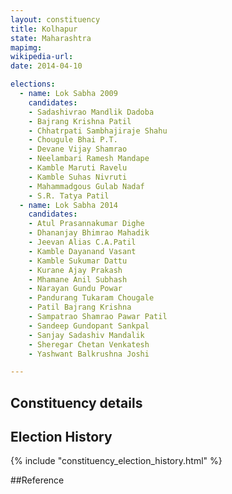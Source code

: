 ```yaml
---
layout: constituency
title: Kolhapur
state: Maharashtra
mapimg: 
wikipedia-url: 
date: 2014-04-10

elections: 
  - name: Lok Sabha 2009
    candidates: 
    - Sadashivrao Mandlik Dadoba 
    - Bajrang Krishna Patil 
    - Chhatrpati Sambhajiraje Shahu 
    - Chougule Bhai P.T. 
    - Devane Vijay Shamrao 
    - Neelambari Ramesh Mandape 
    - Kamble Maruti Ravelu 
    - Kamble Suhas Nivruti 
    - Mahammadgous Gulab Nadaf 
    - S.R. Tatya Patil  
  - name: Lok Sabha 2014
    candidates: 
    - Atul Prasannakumar Dighe 
    - Dhananjay Bhimrao Mahadik 
    - Jeevan Alias C.A.Patil 
    - Kamble Dayanand Vasant 
    - Kamble Sukumar Dattu 
    - Kurane Ajay Prakash 
    - Mhamane Anil Subhash 
    - Narayan Gundu Powar 
    - Pandurang Tukaram Chougale 
    - Patil Bajrang Krishna 
    - Sampatrao Shamrao Pawar Patil 
    - Sandeep Gundopant Sankpal 
    - Sanjay Sadashiv Mandalik 
    - Sheregar Chetan Venkatesh 
    - Yashwant Balkrushna Joshi  

---
```


## Constituency details


## Election History
{% include "constituency_election_history.html" %}

##Reference
